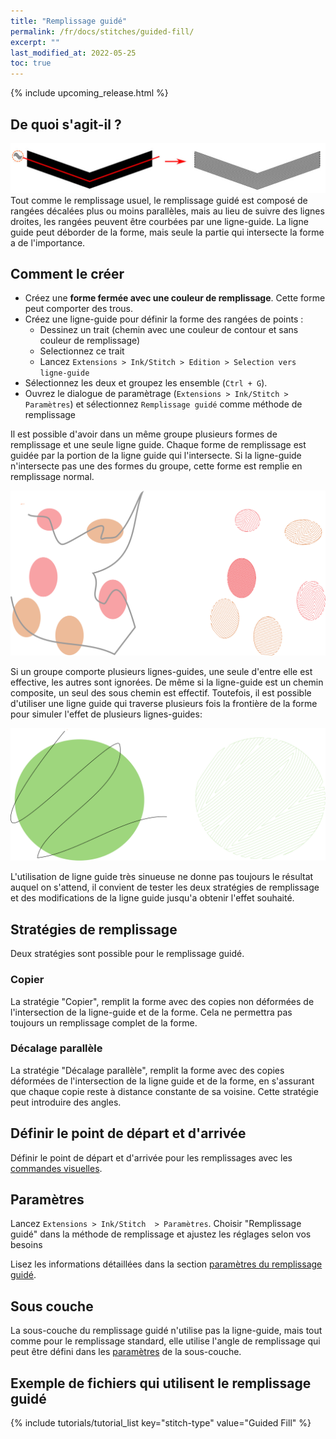 ```yaml
---
title: "Remplissage guidé"
permalink: /fr/docs/stitches/guided-fill/
excerpt: ""
last_modified_at: 2022-05-25
toc: true
---
```

{% include upcoming_release.html %}

## De quoi s'agit-il ?



![Fill stitch detail](/assets/images/docs/guided-fill-detail.jpg)
Tout comme le remplissage usuel, le remplissage guidé est composé de rangées décalées plus ou moins parallèles, mais au lieu de suivre des lignes droites,  les rangées peuvent être courbées par une ligne-guide. La ligne guide peut déborder de la forme, mais seule la partie qui intersecte la forme a de l'importance.

## Comment le créer

* Créez une **forme fermée avec une couleur de remplissage**. Cette forme  peut comporter des trous.
* Créez une ligne-guide pour définir la forme des rangées de points :
    * Dessinez un trait (chemin avec une couleur de contour et sans couleur de remplissage)
    * Selectionnez ce trait
    * Lancez `Extensions > Ink/Stitch > Edition > Selection vers ligne-guide`
* Sélectionnez les deux et groupez les ensemble (`Ctrl + G`).
* Ouvrez le dialogue de paramètrage (`Extensions > Ink/Stitch > Paramètres`) et sélectionnez `Remplissage guidé` comme méthode de remplissage



Il est possible d'avoir dans un même groupe plusieurs formes de remplissage et une seule ligne guide. Chaque forme de remplissage est guidée par la portion de la ligne guide qui l'intersecte. Si la ligne-guide n'intersecte pas une des formes du groupe, cette forme est remplie en remplissage normal.

![Guided fill group](/assets/images/docs/guided-fill-group.svg)

Si un groupe comporte plusieurs lignes-guides, une seule d'entre elle est effective, les autres sont ignorées. De même si la ligne-guide est un chemin composite, un seul des sous chemin est effectif. 
Toutefois, il est possible d'utiliser une ligne guide qui traverse plusieurs fois la frontière de la forme pour simuler l'effet de plusieurs lignes-guides:

![Guided fill group](/assets/images/docs/guided-fill-complex.svg)

L'utilisation de ligne guide très sinueuse ne donne pas toujours le résultat auquel on s'attend, il convient de tester les deux stratégies de remplissage et des modifications de la ligne guide jusqu'a obtenir l'effet souhaité.

## Stratégies de remplissage
Deux stratégies sont possible pour le remplissage guidé.

### Copier
La stratégie "Copier", remplit la forme avec des copies non déformées de l'intersection de la ligne-guide et de la forme. Cela ne permettra pas toujours un remplissage complet de la forme.

### Décalage parallèle

La stratégie "Décalage parallèle", remplit la forme avec des copies déformées de l'intersection de la ligne guide et de la forme, en s'assurant que chaque copie reste à distance constante de sa voisine. Cette stratégie peut introduire des angles.

## Définir le point de départ et d'arrivée
Définir le point de départ et d'arrivée pour les remplissages avec les [commandes visuelles](/fr/docs/commands/).

## Paramètres

Lancez `Extensions > Ink/Stitch  > Paramètres`. Choisir "Remplissage guidé" dans la méthode de remplissage et ajustez les réglages selon vos besoins

Lisez les informations détaillées dans la section  [paramètres du remplissage guidé](/fr/docs/params#paramètres-de-remplissage-guidé/).

## Sous couche

La sous-couche du remplissage guidé  n'utilise pas la ligne-guide, mais tout comme pour le remplissage standard, elle utilise l'angle de remplissage qui peut être défini dans les 
[paramètres](/docs/params/#fill-underlay) de la sous-couche.
##  Exemple de fichiers qui utilisent le remplissage guidé
{% include tutorials/tutorial_list key="stitch-type" value="Guided Fill" %}
